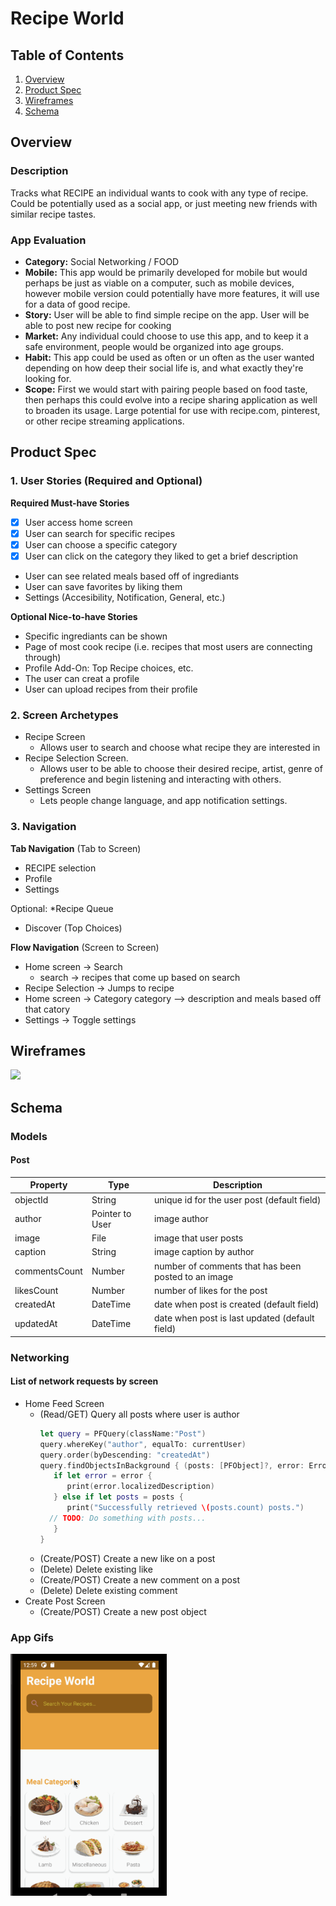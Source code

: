 # Recipe World

## Table of Contents
1. [Overview](#Overview)
1. [Product Spec](#Product-Spec)
1. [Wireframes](#Wireframes)
1. [Schema](#Schema)

## Overview
### Description
Tracks what RECIPE an individual wants to cook with any type of recipe.  Could be potentially used as a social app, or just meeting new friends with similar recipe tastes.

### App Evaluation
- **Category:** Social Networking / FOOD
- **Mobile:** This app would be primarily developed for mobile but would perhaps be just as viable on a computer, such as mobile devices, however mobile version could potentially have more features, it will use for a data of good recipe.
- **Story:** User will be able to find simple recipe on the app. User will be able to post new recipe for cooking
- **Market:** Any individual could choose to use this app, and to keep it a safe environment, people would be organized into age groups.
- **Habit:** This app could be used as often or un often as the user wanted depending on how deep their social life is, and what exactly they're looking for.
- **Scope:** First we would start with pairing people based on food  taste, then perhaps this could evolve into a recipe sharing application as well to broaden its usage. Large potential for use with recipe.com, pinterest, or other recipe streaming applications.

## Product Spec
### 1. User Stories (Required and Optional)

**Required Must-have Stories**

- [X] User access home screen
- [X] User can search for specific recipes
- [X] User can choose a specific category
- [X] User can click on the category they liked to get a brief description
* User can see related meals based off of ingrediants
* User can save favorites by liking them
* Settings (Accesibility, Notification, General, etc.)

**Optional Nice-to-have Stories**

* Specific ingrediants can be shown
* Page of most cook recipe (i.e. recipes that most users are connecting through)
* Profile Add-On: Top Recipe choices, etc.
* The user can creat a profile
* User can upload recipes from their profile

### 2. Screen Archetypes

* Recipe Screen 
   * Allows user to search and choose what recipe they are interested in
* Recipe Selection Screen.
   * Allows user to be able to choose their desired recipe, artist, genre of preference and begin listening and interacting with others.
* Settings Screen
   * Lets people change language, and app notification settings.

### 3. Navigation

**Tab Navigation** (Tab to Screen)

* RECIPE selection
* Profile
* Settings

Optional:
*Recipe Queue
* Discover (Top Choices)

**Flow Navigation** (Screen to Screen)
* Home screen -> Search
  * search -> recipes that come up based on search
* Recipe Selection -> Jumps to recipe
* Home screen -> Category
  category --> description and meals based off that catory
* Settings -> Toggle settings

## Wireframes
<img src="IMG_3986.HEIC.pdf" width=800><br>


## Schema 
### Models
#### Post

   | Property      | Type     | Description |
   | ------------- | -------- | ------------|
   | objectId      | String   | unique id for the user post (default field) |
   | author        | Pointer to User| image author |
   | image         | File     | image that user posts |
   | caption       | String   | image caption by author |
   | commentsCount | Number   | number of comments that has been posted to an image |
   | likesCount    | Number   | number of likes for the post |
   | createdAt     | DateTime | date when post is created (default field) |
   | updatedAt     | DateTime | date when post is last updated (default field) |
### Networking
#### List of network requests by screen
   - Home Feed Screen
      - (Read/GET) Query all posts where user is author
         ```swift
         let query = PFQuery(className:"Post")
         query.whereKey("author", equalTo: currentUser)
         query.order(byDescending: "createdAt")
         query.findObjectsInBackground { (posts: [PFObject]?, error: Error?) in
            if let error = error { 
               print(error.localizedDescription)
            } else if let posts = posts {
               print("Successfully retrieved \(posts.count) posts.")
           // TODO: Do something with posts...
            }
         }
         ```
      - (Create/POST) Create a new like on a post
      - (Delete) Delete existing like
      - (Create/POST) Create a new comment on a post
      - (Delete) Delete existing comment
   - Create Post Screen
      - (Create/POST) Create a new post object
 
   
### App Gifs
<img src="RecipeWorld.gif" width=250>
